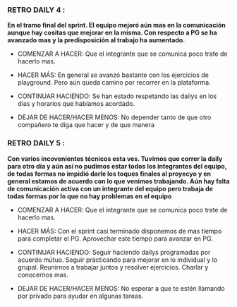 ### RETRO DAILY 4 :

  **En el tramo final del sprint. El equipo mejoró aún mas en la comunicación aunque hay cositas que mejorar en la misma.
    Con respecto a PG se ha avanzado mas y la predisposición al trabajo ha aumentado.**

  * COMENZAR A HACER: Que el integrante que se comunica poco trate de hacerlo mas.

  * HACER MÁS: En general se avanzó bastante con los ejercicios de playground. Pero aún queda camino por recorrer en la plataforma.

  * CONTINUAR HACIENDO: Se han estado respetando las dailys en los días y horarios que habíamos acordado.

  * DEJAR DE HACER/HACER MENOS: No depender tanto de que otro compañero te diga que hacer y de que manera


### RETRO DAILY 5 :

  **Con varios incovenientes técnicos esta ves. Tuvimos que correr la daily para otro día y aún así no pudimos estar todos los integrantes del equipo, de todas formas
  no impidió darle los toques finales al proyecyo y en general estamos de acuerdo con lo que venimos trabajando.
  Aún hay falta de comunicación activa con un integrante del equipo pero trabaja de todas formas por lo que no hay problemas en el equipo**


  * COMENZAR A HACER: Que el integrante que se comunica poco trate de hacerlo mas.

  * HACER MÁS: Con el sprint casi terminado disponemos de mas tiempo para completar el PG. Aprovechar este tiempo para avanzar en PG.

  * CONTINUAR HACIENDO: Seguir haciendo dailys programadas por acuerdo mútuo. Seguir prácticando para mejorar en lo individual y lo grupal.
  Reunirnos a trabajar juntos y resolver ejercicios. Charlar y conocernos mas.

  * DEJAR DE HACER/HACER MENOS: No esperar a que te estén llamando por privado para ayudar en algunas tareas.
